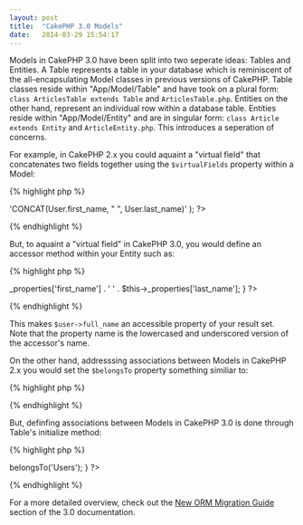 ```yaml
---
layout: post
title:  "CakePHP 3.0 Models"
date:   2014-03-29 15:54:17
---
```


Models in CakePHP 3.0 have been split into two seperate ideas: Tables and Entities. A Table represents a table in your database which is reminiscent of the all-encapsulating Model classes in previous versions of CakePHP. Table classes reside within "App/Model/Table" and have took on a plural form: `class ArticlesTable extends Table` and `ArticlesTable.php`. Entities on the other hand, represent an individual row within a database table. Entities reside within "App/Model/Entity" and are in singular form: `class Article extends Entity` and `ArticleEntity.php`. This introduces a seperation of concerns.

For example, in CakePHP 2.x you could aquaint a "virtual field" that concatenates two fields together using the `$virtualFields` property within a Model:

{% highlight php %}
<?php
public $virtualFields = array(
	'full_name' => 'CONCAT(User.first_name, " ", User.last_name)'
);
?>
{% endhighlight %}

But, to aquaint a "virtual field" in CakePHP 3.0, you would define an accessor method within your Entity such as:

{% highlight php %}
<?php
public function getFullName() {
	return $this->_properties['first_name'] . '  ' .
	$this->_properties['last_name'];
}
?>
{% endhighlight %}

This makes `$user->full_name` an accessible property of your result set. Note that the property name is the lowercased and underscored version of the accessor's name.

On the other hand, addresssing associations between Models in CakePHP 2.x you would set the `$belongsTo` property something similiar to:

{% highlight php %}
<?php
public $belongsTo = array('User');
?>
{% endhighlight %}

But, definfing associations between Models in CakePHP 3.0 is done through Table's initialize method:


{% highlight php %}
<?php
public function initialize(array $config) {
	$this->belongsTo('Users');
}
?>
{% endhighlight %}

For a more detailed overview, check out the [New ORM Migration Guide][orm-migration] section of the 3.0 documentation.

[orm-migration]: http://book.cakephp.org/3.0/en/appendices/orm-migration.html
